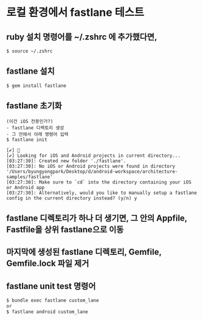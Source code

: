 # 로컬 환경에서 fastlane 테스트
## ruby 설치 명령어를 ~/.zshrc 에 추가했다면,
```
$ source ~/.zshrc
```
## fastlane 설치
```
$ gem install fastlane
```
## fastlane 초기화
```
(이건 iOS 전용인가?)
- fastlane 디렉토리 생성 
- 그 안에서 아래 명령어 입력
$ fastlane init

[✔] 🚀 
[✔] Looking for iOS and Android projects in current directory...
[03:27:30]: Created new folder './fastlane'.
[03:27:30]: No iOS or Android projects were found in directory '/Users/byungyongpark/Desktop/d/android-workspace/architecture-samples/fastlane'
[03:27:30]: Make sure to `cd` into the directory containing your iOS or Android app
[03:27:30]: Alternatively, would you like to manually setup a fastlane config in the current directory instead? (y/n) y
```
## fastlane 디렉토리가 하나 더 생기면, 그 안의 Appfile, Fastfile을 상위 fastlane으로 이동
## 마지막에 생성된 fastlane 디렉토리, Gemfile, Gemfile.lock 파일 제거

## fastlane unit test 명령어
```sh
$ bundle exec fastlane custom_lane
or
$ fastlane android custom_lane
```